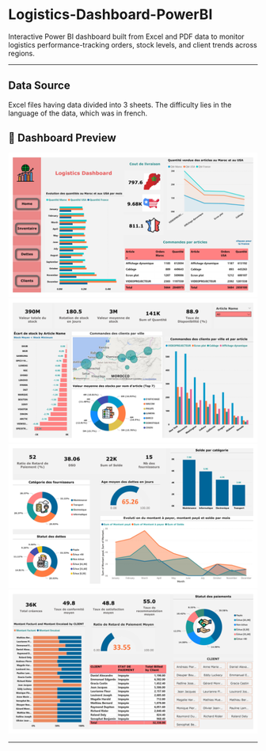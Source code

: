 # Logistics-Dashboard-PowerBI 
Interactive Power BI dashboard built from Excel and PDF data to monitor logistics performance-tracking orders, stock levels, and client trends across regions.

---
## Data Source
Excel files having data divided into 3 sheets.
The difficulty lies in the language of the data, which was in french. 

## 📸 Dashboard Preview

![Inventory Dashboard Page 1](Inventory/Inventory_page-0001.jpg)
![Inventory Dashboard Page 2](Inventory/Inventory_page-0002.jpg)
![Inventory Dashboard Page 3](Inventory/Inventory_page-0003.jpg)
![Inventory Dashboard Page 4](Inventory/Inventory_page-0004.jpg)

---
